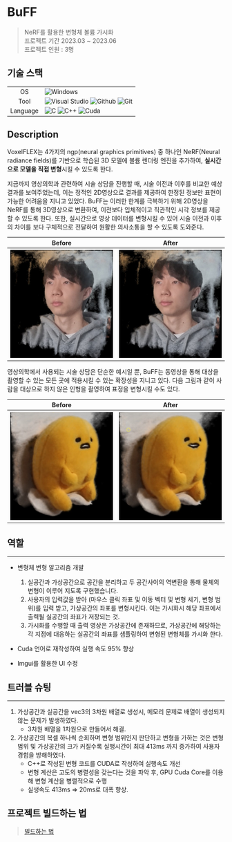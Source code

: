 # BuFF
> NeRF를 활용한 변형체 볼륨 가시화  
> 프로젝트 기간 2023.03 ~ 2023.06  
> 프로젝트 인원 : 3명  

## 기술 스택
<table>
    <tr>
        <td style="text-align: center"> OS </td>
        <td>   
            <img src="https://img.shields.io/badge/window-FCC624?style=for-the-badge&logo=window&logoColor=black" alt = "Windows"> 
        </td>
    </tr>
    <tr>
         <td style="text-align: center"> Tool </td> 
         <td>  
             <img src="https://img.shields.io/badge/visualstudio-339AF0?style=for-the-badge&logo=visualstudio&logoColor=white" alt = "Visual Studio">
			 <img src="https://img.shields.io/badge/github-181717?style=for-the-badge&logo=github&logoColor=white" alt = "Github">
			 <img src="https://img.shields.io/badge/git-F05032?style=for-the-badge&logo=git&logoColor=white" alt = "Git">
         </td>
    </tr>
    <tr>
        <td style="text-align: center"> Language </td>
        <td>   
    		  <img src="https://img.shields.io/badge/c-E34F26?style=for-the-badge&logo=c&logoColor=white"alt = "C"> 
             <img src="https://img.shields.io/badge/c++-00599C?style=for-the-badge&logo=c%2B%2B&logoColor=white" alt = "C++">
            <img src="https://img.shields.io/badge/cuda-E34F26?style=for-the-badge&logo=cuda&logoColor=white" alt = "Cuda">
        </td>
    </tr>
</table>




## Description

VoxelFLEX는 4가지의 ngp(neural graphics primitives) 중 하나인 NeRF(Neural radiance fields)를 기반으로 학습된 3D 모델에 볼륨 렌더링 엔진을 추가하여, **실시간으로 모델을 직접 변형**시킬 수 있도록 한다.

지금까지 영상의학과 관련하여 시술 상담을 진행할 때, 시술 이전과 이후를 비교한 예상 결과를 보여주었는데, 이는 정적인 2D영상으로 결과를 제공하여 한정된 정보만 표현이 가능한 어려움을 지니고 있었다. BuFF는 이러한 한계를 극복하기 위해 2D영상을 NeRF를 통해 3D영상으로 변환하여, 이전보다 입체적이고 직관적인 시각 정보를 제공할 수 있도록 한다. 또한, 실시간으로 영상 데이터를 변형시킬 수 있어 시술 이전과 이후의 차이를 보다 구체적으로 전달하여 원활한 의사소통을 할 수 있도록 도와준다.

<table>
    <thead>
        <tr>
            <th style="text-align: center">Before</th>
        	<th style="text-align: center">After</th>
        </tr>
    </thead>
    <tbody>
    	<tr>
        	<th style="text-align: center"><img src="https://github.com/HSUProject/BuFF/blob/main/docs/assets_readme/Before02.jpg" alt="Before" height ="250" width ="250" /></th>
            <th style="text-align: center"><img src="https://github.com/HSUProject/BuFF/blob/main/docs/assets_readme/After02.jpg" alt="After" height ="250" width ="250" /></th>
        </tr>
    </tbody>
</table>



영상의학에서 사용되는 시술 상담은 단순한 예시일 뿐, BuFF는 동영상을 통해 대상을 촬영할 수 있는 모든 곳에 적용시킬 수 있는 확장성을 지니고 있다. 다음 그림과 같이 사람을 대상으로 하지 않은 인형을 촬영하여 표정을 변형시킬 수도 있다.

<table>
    <thead>
        <tr>
            <th style="text-align: center">Before</th>
        	<th style="text-align: center">After</th>
        </tr>
    </thead>
    <tbody>
    	<tr>
        	<th style="text-align: center"><img src="https://github.com/HSUProject/BuFF/blob/main/docs/assets_readme/Before01.jpg" alt="Before" height ="250" width ="250" /></th>
            <th style="text-align: center"><img src="https://github.com/HSUProject/BuFF/blob/main/docs/assets_readme/After01.jpg" alt="After" height ="250" width ="250" /></th>
        </tr>
    </tbody>
</table>


## 역할
---
- 변형체 변형 알고리즘 개발
	1. 실공간과 가상공간으로 공간을 분리하고 두 공간사이의 역변환을 통해 물체의 변형이 이루어 지도록 구현했습니다.
 	2. 사용자의 입력값을 받아 (마우스 클릭 좌표 및 이동 벡터 및 변형 세기, 변형 범위)를 입력 받고, 가상공간의 좌표를 변형시킨다. 이는 가시화시 해당 좌표에서 출력될 실공간의 좌표가 저장되는 것.
  	3. 가시화를 수행할 때 출력 영상은 가상공간에 존재하므로, 가상공간에 해당하는 각 지점에 대응하는 실공간의 좌표를 샘플링하여 변형된 변형체를 가시화 한다.

- Cuda 언어로 재작성하여 실행 속도 95% 향상
- Imgui를 활용한 UI 수정


## 트러블 슈팅
---
1. 가상공간과 실공간을 vec3의 3차원 배열로 생성시, 메모리 문제로 배열이 생성되지 않는 문제가 발생하였다.
	- 3차원 배열을 1차원으로 만들어서 해결.
2. 가상공간의 복셀 하나씩 순회하며 변형 범위인지 판단하고 변형을 가하는 것은 변형 범위 및 가상공간의 크가 커질수록 실행시간이 최대 413ms 까지 증가하여 사용자 경험을 방해하였다.
   - C++로 작성된 변형 코드를 CUDA로 작성하여 실행속도 개선
   - 변형 계산은 고도의 병렬성을 갖는다는 것을 파악 후, GPU Cuda Core를 이용해 변형 계산을 병렬적으로 수행
   - 실생속도 413ms => 20ms로 대폭 향상.

## 프로젝트 빌드하는 법
> <a href = "https://github.com/rloJo/BuFF/tree/main/docs"> 빌드하는 법 </a>
